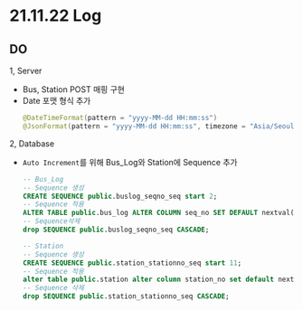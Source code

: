 
# 21.11.22 Log
## DO
1, Server
- Bus, Station POST 매핑 구현
- Date 포맷 형식 추가
  ```java
  @DateTimeFormat(pattern = "yyyy-MM-dd HH:mm:ss")
  @JsonFormat(pattern = "yyyy-MM-dd HH:mm:ss", timezone = "Asia/Seoul")
  ```

2, Database
- `Auto Increment`를 위해 Bus_Log와 Station에 Sequence 추가
    ```sql
    -- Bus_Log
    -- Sequence 생성
    CREATE SEQUENCE public.buslog_seqno_seq start 2;
    -- Sequence 적용
    ALTER TABLE public.bus_log ALTER COLUMN seq_no SET DEFAULT nextval('buslog_seqno_seq');
    -- Sequence삭제  
    drop SEQUENCE public.buslog_seqno_seq CASCADE;
  
    -- Station
    -- Sequence 생성
    CREATE SEQUENCE public.station_stationno_seq start 11;
    -- Sequence 적용  
    alter table public.station alter column station_no set default nextval('station_stationno_seq');
    -- Sequence 삭제
    drop SEQUENCE public.station_stationno_seq CASCADE;
    ```
  
  
